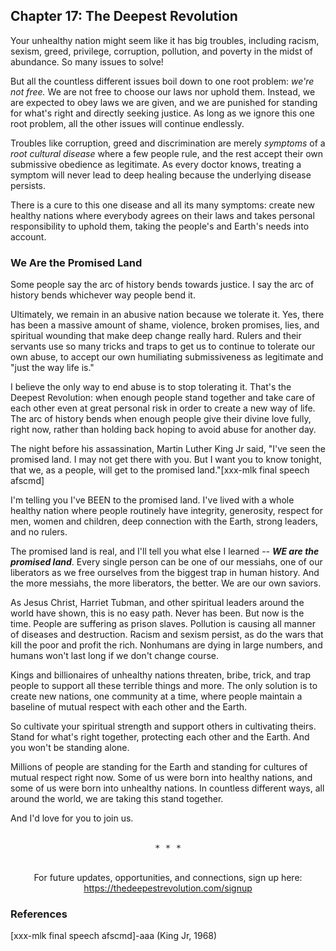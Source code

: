 ## Chapter 17: The Deepest Revolution

Your unhealthy nation might seem like it has big troubles, including racism, sexism, greed, privilege, corruption, pollution, and poverty in the midst of abundance. So many issues to solve!

But all the countless different issues boil down to one root problem: _we're not free._ We are not free to choose our laws nor uphold them. Instead, we are expected to obey laws we are given, and we are punished for standing for what's right and directly seeking justice. As long as we ignore this one root problem, all the other issues will continue endlessly.

Troubles like corruption, greed and discrimination are merely _symptoms_ of a _root cultural disease_ where a few people rule, and the rest accept their own submissive obedience as legitimate. As every doctor knows, treating a symptom will never lead to deep healing because the underlying disease persists.

There is a cure to this one disease and all its many symptoms: create new healthy nations where everybody agrees on their laws and takes personal responsibility to uphold them, taking the people's and Earth's needs into account.

### We Are the Promised Land

Some people say the arc of history bends towards justice. I say the arc of history bends whichever way people bend it.

Ultimately, we remain in an abusive nation because we tolerate it. Yes, there has been a massive amount of shame, violence, broken promises, lies, and spiritual wounding that make deep change really hard. Rulers and their servants use so many tricks and traps to get us to continue to tolerate our own abuse, to accept our own humiliating submissiveness as legitimate and "just the way life is."

I believe the only way to end abuse is to stop tolerating it. That's the Deepest Revolution: when enough people stand together and take care of each other even at great personal risk in order to create a new way of life. The arc of history bends when enough people give their divine love fully, right now, rather than holding back hoping to avoid abuse for another day.

The night before his assassination, Martin Luther King Jr said, "I've seen the promised land. I may not get there with you. But I want you to know tonight, that we, as a people, will get to the promised land."[xxx-mlk final speech afscmd]

I'm telling you I've BEEN to the promised land. I've lived with a whole healthy nation where people routinely have integrity, generosity, respect for men, women and children, deep connection with the Earth, strong leaders, and no rulers.

The promised land is real, and I'll tell you what else I learned -- _**WE are the promised land**_. Every single person can be one of our messiahs, one of our liberators as we free ourselves from the biggest trap in human history. And the more messiahs, the more liberators, the better. We are our own saviors.

As Jesus Christ, Harriet Tubman, and other spiritual leaders around the world have shown, this is no easy path. Never has been. But now is the time. People are suffering as prison slaves. Pollution is causing all manner of diseases and destruction. Racism and sexism persist, as do the wars that kill the poor and profit the rich. Nonhumans are dying in large numbers, and humans won't last long if we don't change course.

Kings and billionaires of unhealthy nations threaten, bribe, trick, and trap people to support all these terrible things and more. The only solution is to create new nations, one community at a time, where people maintain a baseline of mutual respect with each other and the Earth.

So cultivate your spiritual strength and support others in cultivating theirs. Stand for what's right together, protecting each other and the Earth. And you won't be standing alone.

Millions of people are standing for the Earth and standing for cultures of mutual respect right now. Some of us were born into healthy nations, and some of us were born into unhealthy nations. In countless different ways, all around the world, we are taking this stand together.

And I'd love for you to join us.
<br/><br/>
<center><pre>* * *</pre><br/>For future updates, opportunities, and connections, sign up here:<br/><a href="https://thedeepestrevolution.com/signup">https://thedeepestrevolution.com/signup</a></center>

### References

[xxx-mlk final speech afscmd]-aaa (King Jr, 1968)